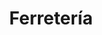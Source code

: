 ---
title: "Ferretería"
url: /ciudad-autonoma-de-buenos-aires/ferreteria-esmeralda/
shop: Eisenwaren
---